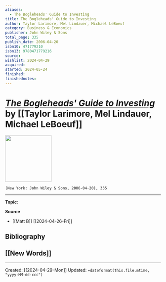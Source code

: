 ```yaml
---
aliases:
  - The Bogleheads' Guide to Investing
title: The Bogleheads' Guide to Investing
author: Taylor Larimore, Mel Lindauer, Michael LeBoeuf
category: Business & Economics
publisher: John Wiley & Sons
total_page: 335
publish_date: 2006-04-20
isbn10: 471779210
isbn13: 9780471779216
source: 
wishlist: 2024-04-29
acquired: 
started: 2024-05-24
finished: 
finishednotes:
---
```

# *[The Bogleheads' Guide to Investing]()* by [[Taylor Larimore, Mel Lindauer, Michael LeBoeuf]]

<img src="http://books.google.com/books/content?id=JStv2T6nL74C&printsec=frontcover&img=1&zoom=1&edge=curl&source=gbs_api" width=150>

`(New York: John Wiley & Sons, 2006-04-20), 335`



--- 
**Topic**: 

**Source**
- [[Matt B]] [[2024-04-26-Fri]]

**Bibliography**
- 
 
**[[New Words]]**
- 

---
Created: [[2024-04-29-Mon]]
Updated: `=dateformat(this.file.mtime, "yyyy-MM-dd-ccc")`